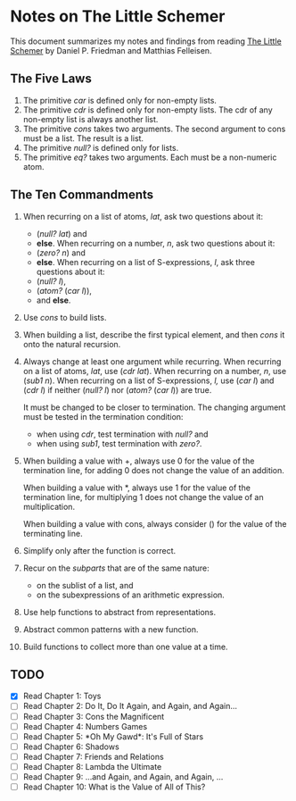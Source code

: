 # Notes on The Little Schemer
This document summarizes my notes and findings from reading [The Little Schemer](https://mitpress.mit.edu/books/little-schemer-fourth-edition) by Daniel P. Friedman and Matthias Felleisen.

## The Five Laws
1. The primitive *car* is defined only for non-empty lists.
2. The primitive *cdr* is defined only for non-empty lists. The cdr of any
   non-empty list is always another list.
3. The primitive *cons* takes two arguments. The second argument to cons must
   be a list. The result is a list.
4. The primitive *null?* is defined only for lists.
5. The primitive *eq?* takes two arguments. Each must be a non-numeric atom.

## The Ten Commandments
1. When recurring on a list of atoms, *lat*, ask two questions about it:
    * (*null?  lat*) and
    * **else**.
   When recurring on a number, *n*, ask two questions about it:
    * (*zero? n*) and
    * **else**.
   When recurring on a list of S-expressions, *l*, ask three
   questions about it:
    * (*null? l*),
    * (*atom?* (*car l*)),
    * and **else**.
2. Use *cons* to build lists.
3. When building a list, describe the first typical element, and then *cons* it
   onto the natural recursion.
4. Always change at least one argument while recurring. When recurring on a
   list of atoms, *lat*, use (*cdr lat*). When recurring on a number, *n*, use
   (*sub1 n*). When recurring on a list of S-expressions, *l,* use (*car l*)
   and (*cdr l*) if neither (*null? l*) nor (*atom?* (*car l*)) are true.

   It must be changed to be closer to termination. The changing argument must
   be tested in the termination condition:
    * when using *cdr*, test termination with *null?* and
    * when using *sub1*, test termination with *zero?*.
5. When building a value with +, always use 0 for the value of the termination
   line, for adding 0 does not change the value of an addition.

   When building a value with *, always use 1 for the value of the termination
   line, for multiplying 1 does not change the value of an multiplication.

   When building a value with cons, always consider () for the value of the
   terminating line.
6. Simplify only after the function is correct.
7. Recur on the *subparts* that are of the same nature:
    * on the sublist of a list, and
    * on the subexpressions of an arithmetic expression.
8. Use help functions to abstract from representations.
9. Abstract common patterns with a new function.
10. Build functions to collect more than one value at a time.

## TODO
* [x] Read Chapter 1: Toys
* [ ] Read Chapter 2: Do It, Do It Again, and Again, and Again...
* [ ] Read Chapter 3: Cons the Magnificent
* [ ] Read Chapter 4: Numbers Games
* [ ] Read Chapter 5: \*Oh My Gawd\*: It's Full of Stars
* [ ] Read Chapter 6: Shadows
* [ ] Read Chapter 7: Friends and Relations
* [ ] Read Chapter 8: Lambda the Ultimate
* [ ] Read Chapter 9: ...and Again, and Again, and Again, ...
* [ ] Read Chapter 10: What is the Value of All of This?
